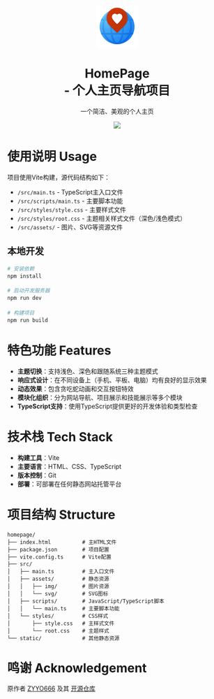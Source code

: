 <div align="center"><a name="readme-top"></a>

<img src="https://github.com/TonyBlur/homepage/blob/main/src/assets/img/homepage-96.png?raw=true" width="96" height="96">

# HomePage<br> - 个人主页导航项目

一个简洁、美观的个人主页

<img src="https://github.com/TonyBlur/homepage/blob/main/src/assets/img/homepage_preview.png?raw=true">

</div>

# 使用说明 Usage

项目使用Vite构建，源代码结构如下：

- `/src/main.ts` - TypeScript主入口文件
- `/src/scripts/main.ts` - 主要脚本功能
- `/src/styles/style.css` - 主要样式文件
- `/src/styles/root.css` - 主题相关样式文件（深色/浅色模式）
- `/src/assets/` - 图片、SVG等资源文件

## 本地开发

```bash
# 安装依赖
npm install

# 启动开发服务器
npm run dev

# 构建项目
npm run build
```

# 特色功能 Features

- **主题切换**：支持浅色、深色和跟随系统三种主题模式
- **响应式设计**：在不同设备上（手机、平板、电脑）均有良好的显示效果
- **动态效果**：包含贪吃蛇动画和交互按钮特效
- **模块化组织**：分为网站导航、项目展示和技能展示等多个模块
- **TypeScript支持**：使用TypeScript提供更好的开发体验和类型检查

# 技术栈 Tech Stack

- **构建工具**：Vite
- **主要语言**：HTML、CSS、TypeScript
- **版本控制**：Git
- **部署**：可部署在任何静态网站托管平台

# 项目结构 Structure

```
homepage/
├── index.html          # 主HTML文件
├── package.json        # 项目配置
├── vite.config.ts      # Vite配置
├── src/
│   ├── main.ts         # 主入口文件
│   ├── assets/         # 静态资源
│   │   ├── img/        # 图片资源
│   │   └── svg/        # SVG图标
│   ├── scripts/        # JavaScript/TypeScript脚本
│   │   └── main.ts     # 主要脚本功能
│   └── styles/         # CSS样式
│       ├── style.css   # 主样式文件
│       └── root.css    # 主题样式
└── static/             # 其他静态资源
```

# 鸣谢 Acknowledgement

原作者 [ZYYO666](https://github.com/ZYYO666) 及其 [开源仓库](https://github.com/ZYYO666/homepage)
